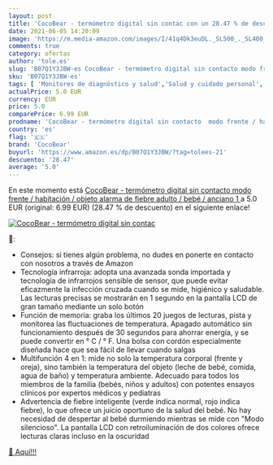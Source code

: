 ```yaml
---
layout: post
title: 'CocoBear - termómetro digital sin contac con un 28.47 % de descuento'
date: 2021-06-05 14:20:09
image: 'https://m.media-amazon.com/images/I/41q4Dk3euDL._SL500_._SL400_.jpg'
comments: true
category: ofertas
author: 'tole.es'
slug: 'B07Q1Y3JBW-es CocoBear - termómetro digital sin contacto modo frente /...'
sku: 'B07Q1Y3JBW-es'
tags: [ 'Monitores de diagnóstico y salud','Salud y cuidado personal','Suministros y equipamiento médico','Termómetros de frente','Termómetros médicos','Termómetros y accesorios','bebé','cocobear', ]
actualPrice: 5.0 EUR
currency: EUR
price: 5.0
comparePrice: 6.99 EUR
prodname: 'CocoBear - termómetro digital sin contacto  modo frente / habitación / objeto  alarma de fiebre  adulto / bebé / anciano  1 '
country: 'es'
flag: '🇪🇸'
brand: 'CocoBear'
buyurl: 'https://www.amazon.es/dp/B07Q1Y3JBW/?tag=tolees-21'
descuento: '28.47'
average: '5.0'
---
```


En este momento está [CocoBear - termómetro digital sin contacto  modo frente / habitación / objeto  alarma de fiebre  adulto / bebé / anciano  1 ](https://www.amazon.es/dp/B07Q1Y3JBW/?tag=tolees-21) a 5.0 EUR (original: 6.99 EUR) (28.47 %  de descuento) en el siguiente enlace!

[![CocoBear - termómetro digital sin contac](https://m.media-amazon.com/images/I/41q4Dk3euDL._SL500_._SL400_.jpg)](https://www.amazon.es/dp/B07Q1Y3JBW/?tag=tolees-21)

🔎:

- Consejos: si tienes algún problema, no dudes en ponerte en contacto con nosotros a través de Amazon
- Tecnología infrarroja: adopta una avanzada sonda importada y tecnología de infrarrojos sensible de sensor, que puede evitar eficazmente la infección cruzada cuando se mide, higiénico y saludable. Las lecturas precisas se mostrarán en 1 segundo en la pantalla LCD de gran tamaño mediante un solo botón
- Función de memoria: graba los últimos 20 juegos de lecturas, pista y monitorea las fluctuaciones de temperatura. Apagado automático sin funcionamiento después de 30 segundos para ahorrar energía, y se puede convertir en ° C / ° F. Una bolsa con cordón especialmente diseñada hace que sea fácil de llevar cuando salgas
- Multifunción 4 en 1: mide no solo la temperatura corporal (frente y oreja), sino también la temperatura del objeto (leche de bebé, comida, agua de baño) y temperatura ambiente. Adecuado para todos los miembros de la familia (bebés, niños y adultos) con potentes ensayos clínicos por expertos médicos y pediatras
- Advertencia de fiebre inteligente (verde indica normal, rojo indica fiebre), lo que ofrece un juicio oportuno de la salud del bebé. No hay necesidad de despertar al bebé durmiendo mientras se mide con "Modo silencioso". La pantalla LCD con retroiluminación de dos colores ofrece lecturas claras incluso en la oscuridad

[🛒 Aquí!!!](https://www.amazon.es/dp/B07Q1Y3JBW/?tag=tolees-21)
